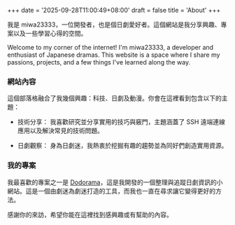 +++
date = '2025-09-28T11:00:49+08:00'
draft = false
title = 'About'
+++

我是 miwa23333，一位開發者，也是個日劇愛好者。這個網站是我分享興趣、專案以及一些學習心得的空間。

Welcome to my corner of the internet! I'm miwa23333, a developer and enthusiast of Japanese dramas. This website is a space where I share my passions, projects, and a few things I've learned along the way.

### 網站內容

這個部落格融合了我幾個興趣：科技、日劇及動漫。你會在這裡看到包含以下的主題：

* 技術分享： 我喜歡研究並分享實用的技巧與竅門，主題涵蓋了 SSH 遠端連線應用以及解決常見的技術問題。

* 日劇觀察： 身為日劇迷，我熱衷於挖掘有趣的趨勢並為同好們創造實用資源。

### 我的專案
我最喜歡的專案之一是 [Dodorama](https://miwa23333.github.io/dodorama/)，這是我開發的一個整理與追蹤日劇資訊的小網站。這是一個由劇迷為劇迷打造的工具，而我也一直在尋求讓它變得更好的方法。

感謝你的來訪，希望你能在這裡找到感興趣或有幫助的內容。